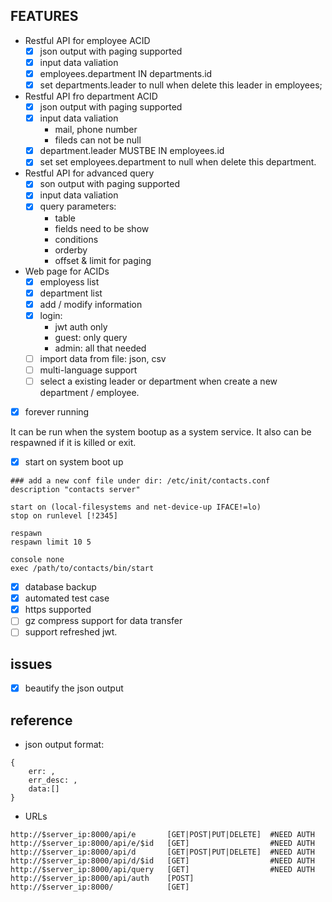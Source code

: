 ## FEATURES

- Restful API for employee ACID
	- [x] json output with paging supported
	- [x] input data valiation
	- [x] employees.department IN departments.id
	- [x] set departments.leader to null when delete this leader in employees;

- Restful API fro department ACID
	- [x] json output with paging supported
	- [x] input data valiation
		- mail, phone number
		- fileds can not be null
	- [x] department.leader MUSTBE IN employees.id
	- [x] set set employees.department to null when delete this department.

- Restful API for advanced query
	- [x] son output with paging supported
	- [x] input data valiation
	- [x] query parameters:
		- table
		- fields need to be show
		- conditions
		- orderby
		- offset & limit for paging

- Web page for ACIDs
	- [x] employess list
	- [x] department list
	- [x] add / modify information
	- [x] login:
		- jwt auth only
		- guest: only query
		- admin: all that needed
	- [ ] import data from file: json, csv
	- [ ] multi-language support
	- [ ] select a existing leader or department when create a new department / employee.

- [x] forever running

It can be run when the system bootup as a system service. It also can be respawned if it is killed or exit. 

- [x] start on system boot up

```
### add a new conf file under dir: /etc/init/contacts.conf
description "contacts server"

start on (local-filesystems and net-device-up IFACE!=lo)
stop on runlevel [!2345]

respawn
respawn limit 10 5

console none
exec /path/to/contacts/bin/start

```

- [x] database backup
- [x] automated test case
- [x] https supported
- [ ] gz compress support for data transfer
- [ ] support refreshed jwt.

## issues
- [x] beautify the json output


## reference
- json output format:

````
{
    err: , 
    err_desc: , 
    data:[]
}
````

- URLs

````
http://$server_ip:8000/api/e       [GET|POST|PUT|DELETE]  #NEED AUTH
http://$server_ip:8000/api/e/$id   [GET]                  #NEED AUTH
http://$server_ip:8000/api/d       [GET|POST|PUT|DELETE]  #NEED AUTH
http://$server_ip:8000/api/d/$id   [GET]                  #NEED AUTH
http://$server_ip:8000/api/query   [GET]                  #NEED AUTH
http://$server_ip:8000/api/auth    [POST]
http://$server_ip:8000/            [GET]                  
````
